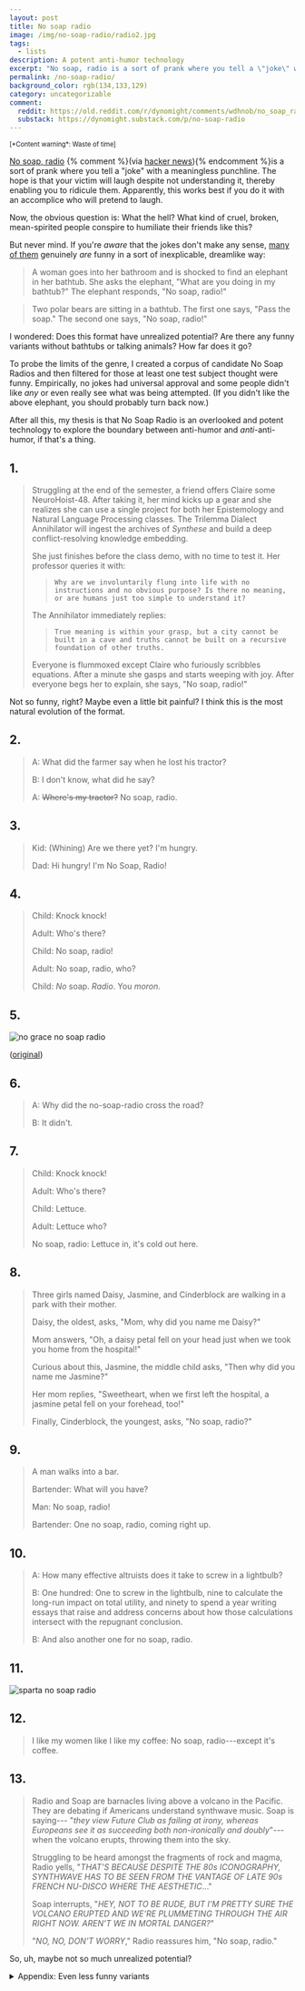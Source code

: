 ```yaml
---
layout: post
title: No soap radio
image: /img/no-soap-radio/radio2.jpg
tags:
  - lists
description: A potent anti-humor technology
excerpt: "No soap, radio is a sort of prank where you tell a \"joke\" with a meaningless punchline. The hope is that your victim will laugh despite not understanding it, thereby enabling you to ridicule them. Apparently, this works best if you do it with an accomplice who will pretend to laugh. Now, the obvious question is: What the hell? What kind of cruel, broken, mean-spirited people conspire to humiliate their friends like this? But never mind. If you're aware that the jokes don't make any sense, many of them genuinely are funny in a sort of inexplicable, dreamlike way:"
permalink: /no-soap-radio/
background_color: rgb(134,133,129)
category: uncategorizable
comment:
  reddit: https://old.reddit.com/r/dynomight/comments/wdhnob/no_soap_radio/
  substack: https://dynomight.substack.com/p/no-soap-radio
---
```


<span style="font-size:80%" markdown="1">
[*Content warning*: Waste of time]
</span>

[No soap, radio](https://en.wikipedia.org/wiki/No_soap_radio) {% comment %}(via [hacker news](https://news.ycombinator.com/item?id=32250203)){% endcomment %}is a sort of prank where you tell a "joke" with a meaningless punchline. The hope is that your victim will laugh despite not understanding it, thereby enabling you to ridicule them. Apparently, this works best if you do it with an accomplice who will pretend to laugh.

Now, the obvious question is: What the hell? What kind of cruel, broken, mean-spirited people conspire to humiliate their friends like this?

But never mind. If you're *aware* that the jokes don't make any sense, [many of them](http://xenon.stanford.edu/~hays/nosoap-variations.html) genuinely *are* funny in a sort of inexplicable, dreamlike way:

> A woman goes into her bathroom and is shocked to find an elephant in her bathtub. She asks the elephant, "What are you doing in my bathtub?" The elephant responds, "No soap, radio!"

> Two polar bears are sitting in a bathtub. The first one says, "Pass the soap." The second one says, "No soap, radio!"

I wondered: Does this format have unrealized potential? Are there any funny variants without bathtubs or talking animals? How far does it go?

To probe the limits of the genre, I created a corpus of candidate No Soap Radios and then filtered for those at least one test subject thought were funny. Empirically, no jokes had universal approval and some people didn't like *any* or even really see what was being attempted. (If you didn't like the above elephant, you should probably turn back now.)

After all this, my thesis is that No Soap Radio is an overlooked and potent technology to explore the boundary between anti-humor and *anti*-anti-humor, if that's a thing.

## 1.

> Struggling at the end of the semester, a friend offers Claire some NeuroHoist-48. After taking it, her mind kicks up a gear and she realizes she can use a single project for both her Epistemology and Natural Language Processing classes. The Trilemma Dialect Annihilator will ingest the archives of *Synthese* and build a deep conflict-resolving knowledge embedding.
>
> She just finishes before the class demo, with no time to test it. Her professor queries it with:
> > `Why are we involuntarily flung into life with no instructions and no obvious purpose? Is there no meaning, or are humans just too simple to understand it?`
>
> The Annihilator immediately replies:
> > `True meaning is within your grasp, but a city cannot be built in a cave and truths cannot be built on a recursive foundation of other truths.`
>
> Everyone is flummoxed except Claire who furiously scribbles equations. After a minute she gasps and starts weeping with joy. After everyone begs her to explain, she says, "No soap, radio!"

Not so funny, right? Maybe even a little bit painful? I think this is the most natural evolution of the format.

## 2.

> A: What did the farmer say when he lost his tractor?
>
> B: I don't know, what did he say?
>
> A: <strike>Where's my tractor?</strike> No soap, radio.

## 3.

> Kid: (Whining) Are we there yet? I'm hungry.
>
> Dad: Hi hungry! I'm No Soap, Radio!

## 4.

> Child: Knock knock!
>
> Adult: Who's there?
>
> Child: No soap, radio!
>
> Adult: No soap, radio, who?
>
> Child: *No* soap. *Radio*. You *moron*.

## 5.

![no grace no soap radio](/img/no-soap-radio/grace-small.jpg)

([original](https://old.reddit.com/r/ExtraFabulousComics/comments/kgfk10/say_your_prayers/))

## 6.

> A: Why did the no-soap-radio cross the road?
>
> B: It didn't.

## 7.

> Child: Knock knock!
>
> Adult: Who's there?
>
> Child: Lettuce.
>
> Adult: Lettuce who?
>
> No soap, radio: Lettuce in, it's cold out here.

## 8.

> Three girls named Daisy, Jasmine, and Cinderblock are walking in a park with their mother.
>
> Daisy, the oldest, asks, "Mom, why did you name me Daisy?"
>
> Mom answers, "Oh, a daisy petal fell on your head just when we took you home from the hospital!"
>
> Curious about this, Jasmine, the middle child asks, "Then why did you name me Jasmine?"
>
> Her mom replies, "Sweetheart, when we first left the hospital, a jasmine petal fell on your forehead, too!"
>
> Finally, Cinderblock, the youngest, asks, "No soap, radio?"

## 9.

> A man walks into a bar.
>
> Bartender: What will you have?
>
> Man: No soap, radio!
>
> Bartender: One no soap, radio, coming right up.

## 10.

> A: How many effective altruists does it take to screw in a lightbulb?
>
> B: One hundred: One to screw in the lightbulb, nine to calculate the long-run impact on total utility, and ninety to spend a year writing essays that raise and address concerns about how those calculations intersect with the repugnant conclusion.
>
> B: And also another one for no soap, radio.

## 11.

![sparta no soap radio](/img/no-soap-radio/sparta1.jpg)

## 12.

> I like my women like I like my coffee: No soap, radio---except it's coffee.

## 13.

> Radio and Soap are barnacles living above a volcano in the Pacific. They are debating if Americans understand synthwave music. Soap is saying--- "*they view Future Club as failing at irony, whereas Europeans see it as succeeding both non-ironically and doubly*"---when the volcano erupts, throwing them into the sky.
>
> Struggling to be heard amongst the fragments of rock and magma, Radio yells, "*THAT'S BECAUSE DESPITE THE 80s ICONOGRAPHY, SYNTHWAVE HAS TO BE SEEN FROM THE VANTAGE OF LATE 90s FRENCH NU-DISCO WHERE THE AESTHETIC*..."
>
> Soap interrupts, "*HEY, NOT TO BE RUDE, BUT I'M PRETTY SURE THE VOLCANO ERUPTED AND WE'RE PLUMMETING THROUGH THE AIR RIGHT NOW. AREN'T WE IN MORTAL DANGER?*"
>
> "*NO, NO, DON'T WORRY*," Radio reassures him, "No soap, radio."

So, uh, maybe not so much unrealized potential?

<details markdown="1">
<summary>Appendix: Even less funny variants</summary>

Or:

>  Two cows are sitting in a field. The first cow asks, "Are you worried about this mad cow disease thing?" The second cow says, "No soap, radio."

Or:

> A: No soap, radio!
>
> B: That's what she said.

Or:

> A: Hey, what's your dog's name?
>
> B: No soap, radio.
>
> A: No soap, radio.

</details>
